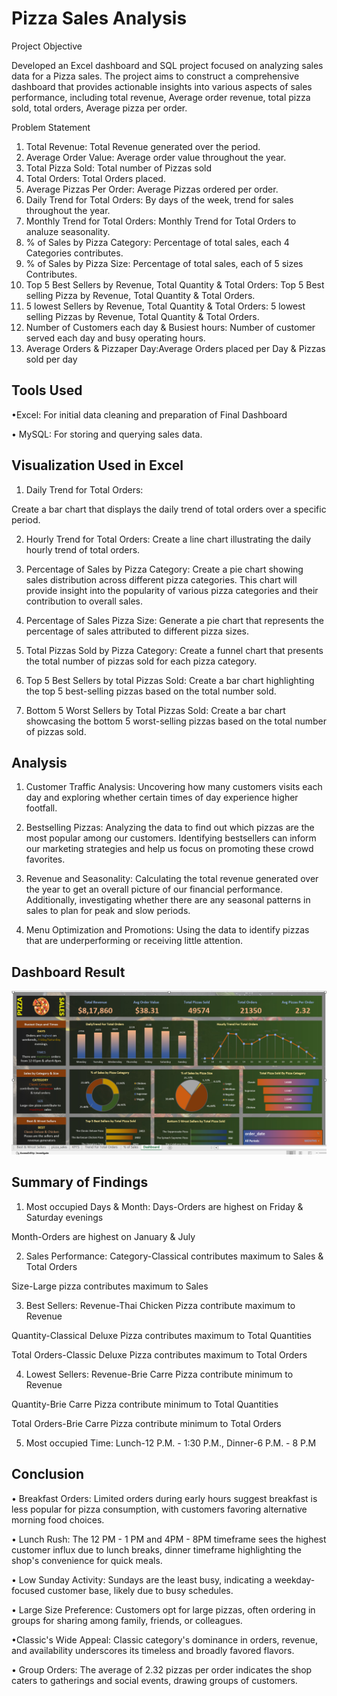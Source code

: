 
# Pizza Sales Analysis

Project Objective

Developed an Excel dashboard and SQL project focused on analyzing sales data for a Pizza sales. The project aims to construct a comprehensive dashboard that provides actionable insights into various aspects of sales performance, including total revenue, Average order revenue, total pizza sold, total orders, Average pizza per order.






Problem Statement


 1. Total Revenue: Total Revenue generated over the period.
2. 	Average Order Value: Average order value throughout the year.
3.	Total Pizza Sold: Total number of Pizzas sold
4.	Total Orders: Total Orders placed.
5.	Average Pizzas Per Order: Average Pizzas ordered per order.
6.	Daily Trend for Total Orders: By days of the week, trend for sales throughout the year.
7.	Monthly Trend for Total Orders: Monthly Trend for Total     Orders to analuze seasonality.
8.	% of Sales by Pizza Category: Percentage of total sales, each 4 Categories contributes.
9.	% of Sales by Pizza Size: Percentage of total sales, each of 5 sizes Contributes.
10.	Top 5 Best Sellers by Revenue, Total Quantity & Total Orders: Top 5 Best selling Pizza by Revenue, Total Quantity & Total Orders.
11.	5 lowest Sellers by Revenue, Total Quantity & Total Orders: 5 lowest selling Pizzas by Revenue, Total Quantity & Total Orders.
12.	Number of Customers each day & Busiest hours: Number of customer served each day and busy operating hours.
13.	Average Orders & Pizzaper Day:Average Orders placed per Day & Pizzas sold per day


## Tools Used



•Excel: For initial data cleaning and preparation of Final Dashboard


• MySQL: For storing and querying sales data.

 



## Visualization Used in Excel


1. Daily Trend for Total Orders:

Create a bar chart that displays the daily trend of total orders over a specific period.


2. Hourly Trend for Total Orders:
Create a line chart illustrating the daily hourly trend of total orders.

3. Percentage of Sales by Pizza Category:
Create a pie chart showing sales distribution across different pizza categories. This chart will provide insight into the popularity of various pizza categories and their contribution to overall sales.


4. Percentage of Sales Pizza Size:
Generate a pie chart that represents the percentage of sales attributed to different pizza sizes.


5. Total Pizzas Sold by Pizza Category:
Create a funnel chart that presents the total number of pizzas sold for each pizza category.


6. Top 5 Best Sellers by total Pizzas Sold:
Create a bar chart highlighting the top 5 best-selling pizzas based on the total number sold.


7. Bottom 5 Worst Sellers by Total Pizzas Sold:
Create a bar chart showcasing the bottom 5 worst-selling pizzas based on the total number of pizzas sold.












## Analysis

1. Customer Traffic Analysis: Uncovering how many customers visits each day and exploring whether certain times of day experience higher footfall.

2. Bestselling Pizzas: Analyzing the data to find out which pizzas are the most popular among our customers. Identifying bestsellers can inform our marketing strategies and help us focus on promoting these crowd favorites.

3. Revenue and Seasonality: Calculating the total revenue generated over the year to get an overall picture of our financial performance. Additionally, investigating whether there are any seasonal patterns in sales to plan for peak and slow periods.

4. Menu Optimization and Promotions: Using the data to identify pizzas that are underperforming or receiving little attention.





## Dashboard Result

![App Screenshot](https://github.com/vinayybetha/Pizza-Sales-Analysis/blob/main/Pizza%20Sales%20Dashboard.PNG?raw=true)






## Summary of Findings



1. Most occupied Days & Month:
Days-Orders are highest on Friday & Saturday evenings

Month-Orders are highest on January & July

2. Sales Performance:
Category-Classical contributes maximum to Sales & Total Orders

Size-Large pizza contributes maximum to Sales

3. Best Sellers:
Revenue-Thai Chicken Pizza contribute maximum to Revenue

Quantity-Classical Deluxe Pizza contributes maximum to Total Quantities

Total Orders-Classic Deluxe Pizza contributes maximum to Total Orders

4. Lowest Sellers:
Revenue-Brie Carre Pizza contribute minimum to Revenue

Quantity-Brie Carre Pizza contribute minimum to Total Quantities

Total Orders-Brie Carre Pizza contribute minimum to Total Orders

5. Most occupied Time:
Lunch-12 P.M. - 1:30 P.M., Dinner-6 P.M. - 8 P.M



## Conclusion

•	Breakfast Orders: Limited orders during early hours suggest breakfast is less popular for pizza consumption, with customers favoring alternative morning food choices.

•	Lunch Rush: The 12 PM - 1 PM and 4PM - 8PM timeframe sees the highest customer influx due to lunch breaks, dinner timeframe highlighting the shop's convenience for quick meals.

•	Low Sunday Activity: Sundays are the least busy, indicating a weekday-focused customer base, likely due to busy schedules.

•	Large Size Preference: Customers opt for large pizzas, often ordering in groups for sharing among family, friends, or colleagues. 

•Classic's Wide Appeal: Classic category's dominance in orders, revenue, and availability underscores its timeless and broadly favored flavors.

•	Group Orders: The average of 2.32 pizzas per order indicates the shop caters to gatherings and social events, drawing groups of customers.








